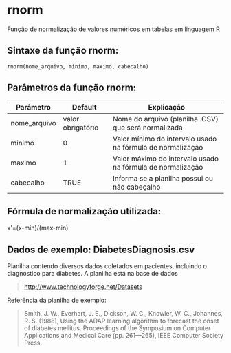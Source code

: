 # rnorm
Função de normalização de valores numéricos em tabelas em linguagem R

## Sintaxe da função rnorm:
```
rnorm(nome_arquivo, minimo, maximo, cabecalho)
```

## Parâmetros da função rnorm:
Parâmetro      | Default           | Explicação
-------------- | ----------------- | ------
nome_arquivo   | valor obrigatório | Nome do arquivo (planilha .CSV) que será normalizada
minimo         | 0                 | Valor mínimo do intervalo usado na fórmula de normalização
maximo         | 1                 | Valor máximo do intervalo usado na fórmula de normalização
cabecalho      | TRUE              | Informa se a planilha possui ou não cabeçalho

## Fórmula de normalização utilizada:
x'=(x-min)/(max-min)

## Dados de exemplo: DiabetesDiagnosis.csv
Planilha contendo diversos dados coletados em pacientes, incluindo o diagnóstico para diabetes. A planilha está na base de dados
><http://www.technologyforge.net/Datasets>

Referência da planilha de exemplo:
>Smith, J. W., Everhart, J. E., Dickson, W. C., Knowler, W. C., Johannes, R. S. (1988), Using the ADAP learning algorithm to forecast the onset of diabetes mellitus. Proceedings of the Symposium on Computer Applications and Medical Care (pp. 261—265), IEEE Computer Society Press.
